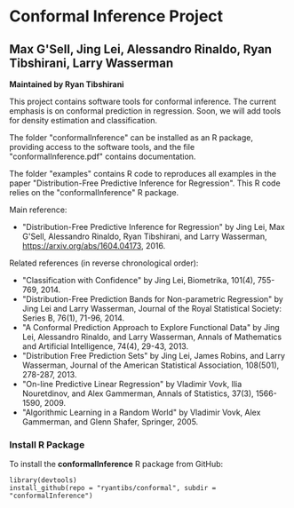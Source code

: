 # Conformal Inference Project
## Max G'Sell, Jing Lei, Alessandro Rinaldo, Ryan Tibshirani, Larry Wasserman  
**Maintained by Ryan Tibshirani**

This project contains software tools for conformal inference. The current 
emphasis is on conformal prediction in regression. Soon, we will add tools
for density estimation and classification.

The folder "conformalInference" can be installed as an R package, providing
access to the software tools, and the file "conformalInference.pdf" contains 
documentation. 

The folder "examples" contains R code to reproduces all examples in the paper
"Distribution-Free Predictive Inference for Regression". This R code relies on
the "conformalInference" R package.

Main reference:

- "Distribution-Free Predictive Inference for Regression" by Jing Lei, 
  Max G'Sell, Alessandro Rinaldo, Ryan Tibshirani, and Larry Wasserman,
  https://arxiv.org/abs/1604.04173, 2016.

Related references (in reverse chronological order):

- "Classification with Confidence" by Jing Lei, Biometrika, 101(4), 755-769,
  2014.
- "Distribution-Free Prediction Bands for Non-parametric Regression" by
  Jing Lei and Larry Wasserman, Journal of the Royal Statistical Society: 
  Series B, 76(1), 71-96, 2014.
- "A Conformal Prediction Approach to Explore Functional Data" by Jing Lei,
  Alessandro Rinaldo, and Larry Wasserman, Annals of Mathematics and Artificial
  Intelligence, 74(4), 29-43, 2013.
- "Distribution Free Prediction Sets" by Jing Lei, James Robins, and Larry 
  Wasserman, Journal of the American Statistical Association, 108(501), 
  278-287, 2013.
- "On-line Predictive Linear Regression" by Vladimir Vovk, Ilia Nouretdinov,
  and Alex Gammerman, Annals of Statistics, 37(3), 1566-1590, 2009.
- "Algorithmic Learning in a Random World" by Vladimir Vovk, Alex Gammerman,
  and Glenn Shafer, Springer, 2005.
  
### Install R Package

To install the **conformalInference** R package from GitHub:

```{r}
library(devtools)
install_github(repo = "ryantibs/conformal", subdir = "conformalInference")
```  
  

